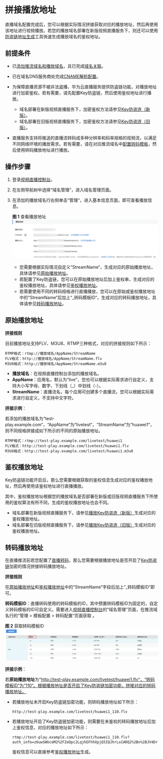 # 拼接播放地址<a name="live010008"></a>

直播域名配置完成后，您可以根据实际情况拼接获取对应的播放地址，然后再使用该地址进行视频播放。若您的播放域名部署在新版视频直播服务下，则还可以使用[防盗链地址生成](防盗地址生成.md)工具快速生成播放域名的鉴权地址。

## 前提条件<a name="section17678941576"></a>

-   已[添加推流域名和播放域名](添加域名.md)，且已完成[域名关联](关联域名.md)。
-   已在域名DNS服务商处完成[CNAME解析配置](配置CNAME.md)。
-   为保障直播资源不被非法盗播，华为云直播服务提供防盗链功能，对播放地址进行加密鉴权。若有需要，请先配置Key防盗链，然后使用鉴权地址进行播放。
    -   域名部署在新版视频直播服务下，加密鉴权方法请参见[Key防盗连（新版）](Key防盗链.md)。
    -   域名部署在旧版视频直播服务下，加密鉴权方法请参见[Key防盗连（旧版）](Key防盗链-2.md)。

-   直播服务支持将推送的直播流转码成多种分辨率和码率规格的视频流，以满足不同网络环境的播放需求。若有需要，请在对应推流域名中[配置转码模板](直播转码.md#section89547717526)，然后使用转码播放地址进行播放。

## 操作步骤<a name="section64918230390"></a>

1.  登录[视频直播控制台](https://console.huaweicloud.com/live)。
2.  在左侧导航树中选择“域名管理“，进入域名管理页面。
3.  在添加的播放域名行右侧单击“管理“，进入基本信息页面，即可查看播放信息。

    **图 1**  查看播放地址<a name="fig118901453733"></a>  
    ![](figures/查看播放地址.png "查看播放地址")

    -   您需要根据实际情况自定义“StreamName“，生成对应的原始播放地址，具体请参见[原始播放地址](#section1161893192813)。
    -   若配置了Key防盗链，您可以在原始播放地址后加上鉴权串，生成对应的鉴权播放地址，具体请参见[鉴权播放地址](#section1724192417267)。
    -   若需要使用不同的转码规格进行直播播放，您可以在原始或鉴权播放地址中的“StreamName“后加上“\_转码模板ID“，生成对应的转码播放地址，具体请参见[转码播放地址](#section392313195)。


## 原始播放地址<a name="section1161893192813"></a>

**拼接规则**

目前播放地址支持FLV、M3U8、RTMP三种格式，对应的拼接规则如下所示：

```
RTMP格式：rtmp://播放域名/AppName/StreamName
FLV格式：http://播放域名/AppName/StreamName.flv
M3U8格式：http://播放域名/AppName/StreamName.m3u8
```

-   **播放域名**：在视频直播控制台添加的播放域名。
-   **AppName**：应用名，默认为“live”，您也可以根据实际需求进行自定义，支持大小写字母、数字、下划线（\_）中划线（-）。
-   **StreamName**：直播流名，每个应用可创建多个直播流，您可以根据实际需求进行自定义，不支持中文字符。

**拼接示例**：

若添加的播放域名为“test-play.example.com“，“AppName“为“livetest“，“StreamName“为“huawei1“，则不同规格拼接成如下所示的不同的原始播放地址。

```
RTMP格式：rtmp://test-play.example.com/livetest/huawei1
FLV格式：http://test-play.example.com/livetest/huawei1.flv
M3U8格式：http://test-play.example.com/livetest/huawei1.m3u8
```

## 鉴权播放地址<a name="section1724192417267"></a>

Key防盗链功能开启后，那么您需要根据获取的鉴权信息生成对应的鉴权播放地址，然后再使用该鉴权地址进行直播播放。

其中，鉴权播放地址根据您的播放域名是否部署在新版或旧版视频直播服务下所使用的鉴权算法有所不同，生成的鉴权播放地址也会不同。

-   域名部署在新版视频直播服务下，请参见[播放Key防盗连（新版）](Key防盗链.md)生成对应的鉴权播放地址。
-   域名部署在旧版视频直播服务下，请参见[播放Key防盗连（旧版）](Key防盗链-2.md)生成对应的鉴权播放地址。

## 转码播放地址<a name="section392313195"></a>

在直播推流前若您配置了[直播转码](直播转码.md)，那么您需要根据播放地址是否开启了[Key防盗链](Key防盗链-2.md)加密的情况拼接转码播放地址。

**拼接规则**

在[原始播放地址](#section1161893192813)和[鉴权播放地址](#section1724192417267)中的“StreamName“字段后加上“\_转码模板ID“即可。

**转码模板ID**：直播转码使用的转码模板的ID，其中预置转码模板ID为固定的，自定义转码模板的ID可自定义。需要进入[视频直播控制台](https://console.huaweicloud.com/live)的“域名管理”页面，在推流域名行的“管理 \> 模板配置 \> 转码配置“页面获取 。

**图 2**  获取转码模板ID<a name="fig67931329105318"></a>  
![](figures/获取转码模板ID.png "获取转码模板ID")

**拼接示例**：

若**原始播放地址**为“http://test-play.example.com/livetest/huawei1.flv“，“转码模板ID“为“110“。根据播放地址是否开启了Key防盗链加密功能，拼接对应的转码播放地址。

-   若播放地址未开启Key防盗链加密功能，则转码播放地址如下所示：

    ```
    http://test-play.example.com/livetest/huawei1_110.flv
    ```

-   若播放地址开启了Key防盗链加密功能，则需要在未鉴权的转码播放地址后加上鉴权信息，对应的播放地址如下所示：

    ```
    rtmp://test-play.example.com/livetest/huawei1_110.flv?auth_info=z6uwSWUceM2%2FZeDpc2LqjhEFhhXpjQ5IQJhrLoIARQ2%2Bn%2BJV4DrzGRqXxWxMLQBU.44393135353831414132454633374139
    ```

    鉴权信息可以直接参考[鉴权播放地址](#section1724192417267)生成。


